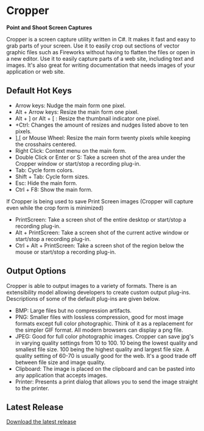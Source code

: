 # Cropper
__Point and Shoot Screen Captures__

Cropper is a screen capture utility written in C#. It makes it fast and easy to grab parts of your screen. Use it to easily crop out sections of vector graphic files such as Fireworks without having to flatten the files or open in a new editor. Use it to easily capture parts of a web site, including text and images. It's also great for writing documentation that needs images of your application or web site. 

## Default Hot Keys
* Arrow keys: Nudge the main form one pixel.
* Alt + Arrow keys: Resize the main form one pixel.
* Alt + ] or Alt + [ : Resize the thumbnail indicator one pixel.
*  +Ctrl: Changes the amount of resizes and nudges listed above to ten pixels. 
* ],[ or Mouse Wheel: Resize the main form twenty pixels while keeping the crosshairs centered.
* Right Click: Context menu on the main form.
* Double Click or Enter or S: Take a screen shot of the area under the Cropper window or start/stop a recording plug-in.
* Tab: Cycle form colors.
* Shift + Tab: Cycle form sizes.
* Esc: Hide the main form.
* Ctrl + F8: Show the main form.

If Cropper is being used to save Print Screen images (Cropper will capture even while the crop form is minimized)
* PrintScreen: Take a screen shot of the entire desktop or start/stop a recording plug-in.
* Alt + PrintScreen: Take a screen shot of the current active window or start/stop a recording plug-in.
* Ctrl + Alt + PrintScreen: Take a screen shot of the region below the mouse or start/stop a recording plug-in.

## Output Options
Cropper is able to output images to a variety of formats. There is an extensibility model allowing developers to create custom output plug-ins. Descriptions of some of the default plug-ins are given below.

* BMP: Large files but no compression artifacts.
* PNG: Smaller files with lossless compression, good for most image formats except full color photographic. Think of it as a replacement for the simpler GIF format. All modern browsers can display a png file.
* JPEG: Good for full color photographic images. Cropper can save jpg's in varying quality settings from 10 to 100. 10 being the lowest quality and smallest file size. 100 being the highest quality and largest file size. A quality setting of 60-70 is usually good for the web. It's a good trade off between file size and image quality.
* Clipboard: The image is placed on the clipboard and can be pasted into any application that accepts images.
* Printer: Presents a print dialog that allows you to send the image straight to the printer.

## Latest Release
[Download the latest release](https://github.com/brhinescot/Cropper/releases/latest)
